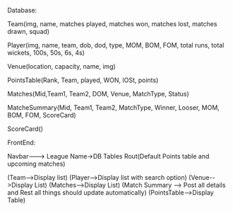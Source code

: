 Database:

Team(img, name, matches played, matches won, matches lost, matches drawn, squad)

Player(img, name, team, dob, dod, type, MOM, BOM, FOM, total runs, total wickets, 100s, 50s, 6s, 4s)

Venue(location, capacity, name, img)

PointsTable(Rank, Team, played, WON, lOSt, points)

Matches(Mid,Team1, Team2, DOM, Venue, MatchType, Status)

MatcheSummary(Mid, Team1, Team2, MatchType, Winner, Looser, MOM, BOM, FOM, ScoreCard)

ScoreCard()


FrontEnd:

Navbar---> League Name->DB Tables Rout(Default Points table and upcoming matches)
			  
(Team-->Display list)
(Player-->Display list with search option)
(Venue-->Display List)
(Matches-->Display List)
(Match Summary --> Post all details and Rest all things should update automatically)
(PointsTable-->Display Table)

